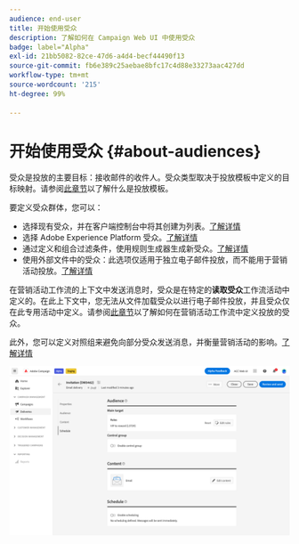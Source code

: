```yaml
---
audience: end-user
title: 开始使用受众
description: 了解如何在 Campaign Web UI 中使用受众
badge: label="Alpha"
exl-id: 21bb5082-82ce-47d6-a4d4-becf44490f13
source-git-commit: fb6e389c25aebae8bfc17c4d88e33273aac427dd
workflow-type: tm+mt
source-wordcount: '215'
ht-degree: 99%

---
```



# 开始使用受众 {#about-audiences}

<!--
Audience only created for the delivery, not available later-->


<!--
Three ways:
* existing audience

Campaign or AEP Audiences

* create new on the fly

query like AEP segment builder (same component with campaign data)

* import from file

show use case with a new audience creation (or import from file?)

control groups like acc: exract, random, based on attribute
-->


受众是投放的主要目标：接收邮件的收件人。受众类型取决于投放模板中定义的目标映射。请参阅[此章节](../msg/delivery-template.md)以了解什么是投放模板。

要定义受众群体，您可以：

* 选择现有受众，并在客户端控制台中将其创建为列表。[了解详情](add-audience.md)
* 选择 Adobe Experience Platform 受众。[了解详情](aep-audience.md)
* 通过定义和组合过滤条件，使用规则生成器生成新受众。[了解详情](segment-builder.md)
* 使用外部文件中的受众：此选项仅适用于独立电子邮件投放，而不能用于营销活动投放。[了解详情](file-audience.md)

在营销活动工作流的上下文中发送消息时，受众是在特定的&#x200B;**读取受众**&#x200B;工作流活动中定义的。在此上下文中，您无法从文件加载受众以进行电子邮件投放，并且受众仅在此专用活动中定义。请参阅[此章节](../workflows/orchestrate-activities.md)以了解如何在营销活动工作流中定义投放的受众。

此外，您可以定义对照组来避免向部分受众发送消息，并衡量营销活动的影响。[了解详情](control-group.md)

![](assets/about-audience.png)

